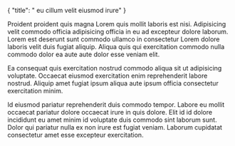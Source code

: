 {
  "title": " eu cillum velit eiusmod irure"
}

Proident proident quis magna Lorem quis mollit laboris est nisi. Adipisicing velit commodo officia adipisicing officia in eu ad excepteur dolore laborum. Lorem est deserunt sunt commodo ullamco in consectetur Lorem dolore laboris velit duis fugiat aliquip. Aliqua quis qui exercitation commodo nulla commodo dolor ea aute aute dolor esse veniam elit.

Ea consequat quis exercitation nostrud commodo aliqua sit ut adipisicing voluptate. Occaecat eiusmod exercitation enim reprehenderit labore nostrud. Aliquip amet fugiat ipsum aliqua aute ipsum officia consectetur exercitation minim.

Id eiusmod pariatur reprehenderit duis commodo tempor. Labore eu mollit occaecat pariatur dolore occaecat irure in quis dolore. Elit id id dolore incididunt eu amet minim id voluptate duis commodo sint laborum sunt. Dolor qui pariatur nulla ex non irure est fugiat veniam. Laborum cupidatat consectetur amet esse excepteur exercitation.